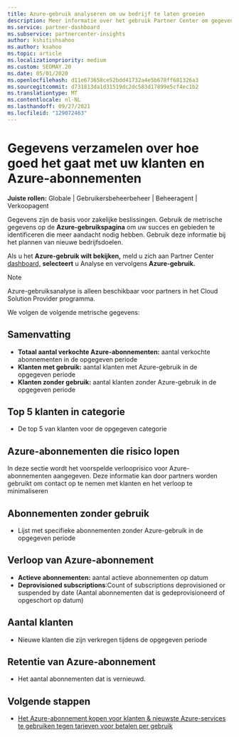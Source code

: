 ```yaml
---
title: Azure-gebruik analyseren om uw bedrijf te laten groeien
description: Meer informatie over het gebruik Partner Center om gegevens op te halen over het gebruik van de Azure-abonnementen van uw klanten. Gegevens omvatten verkochte abonnementen, risico's en in gebruik.
ms.service: partner-dashboard
ms.subservice: partnercenter-insights
author: kshitishsahoo
ms.author: ksahoo
ms.topic: article
ms.localizationpriority: medium
ms.custom: SEOMAY.20
ms.date: 05/01/2020
ms.openlocfilehash: d11e673658ce52bdd41732a4e5b678ff681326a3
ms.sourcegitcommit: d731813da1d31519dc2dc583d17899e5cf4ec1b2
ms.translationtype: MT
ms.contentlocale: nl-NL
ms.lasthandoff: 09/27/2021
ms.locfileid: "129072463"
---
```

# <a name="get-data-about-how-well-your-customers-and-azure-subscriptions-are-doing"></a>Gegevens verzamelen over hoe goed het gaat met uw klanten en Azure-abonnementen



**Juiste rollen:** Globale | Gebruikersbeheerbeheer | Beheeragent | Verkoopagent

Gegevens zijn de basis voor zakelijke beslissingen. Gebruik de metrische gegevens op de **Azure-gebruikspagina** om uw succes en gebieden te identificeren die meer aandacht nodig hebben. Gebruik deze informatie bij het plannen van nieuwe bedrijfsdoelen.

Als u het **Azure-gebruik wilt bekijken,** meld u zich aan Partner Center [dashboard,](https://partner.microsoft.com/dashboard) **selecteert** u Analyse en vervolgens **Azure-gebruik.**

> [!NOTE]
> Azure-gebruiksanalyse is alleen beschikbaar voor partners in het Cloud Solution Provider programma.

We volgen de volgende metrische gegevens:

## <a name="summary"></a>Samenvatting

- **Totaal aantal verkochte Azure-abonnementen:** aantal verkochte abonnementen in de opgegeven periode  
- **Klanten met gebruik:** aantal klanten met Azure-gebruik in de opgegeven periode  
- **Klanten zonder gebruik:** aantal klanten zonder Azure-gebruik in de opgegeven periode  

## <a name="top-5-customers-in-category"></a>Top 5 klanten in categorie

- De top 5 van klanten voor de opgegeven categorie  

## <a name="azure-subscriptions-at-risk"></a>Azure-abonnementen die risico lopen

In deze sectie wordt het voorspelde verlooprisico voor Azure-abonnementen aangegeven. Deze informatie kan door partners worden gebruikt om contact op te nemen met klanten en het verloop te minimaliseren

## <a name="subscriptions-without-usage"></a>Abonnementen zonder gebruik

- Lijst met specifieke abonnementen zonder Azure-gebruik in de opgegeven periode  

## <a name="azure-subscription-churn"></a>Verloop van Azure-abonnement

- **Actieve abonnementen:** aantal actieve abonnementen op datum  
- **Deprovisioned subscriptions**:Count of subscriptions deprovisioned or suspended by date (Aantal abonnementen dat is gedeprovisioneerd of opgeschort op datum)  

## <a name="customer-count"></a>Aantal klanten

- Nieuwe klanten die zijn verkregen tijdens de opgegeven periode  

## <a name="azure-subscription-retention"></a>Retentie van Azure-abonnement

- Het aantal abonnementen dat is vernieuwd.

 ## <a name="next-steps"></a>Volgende stappen

- [Het Azure-abonnement kopen voor klanten & nieuwste Azure-services te gebruiken tegen tarieven voor betalen per gebruik](purchase-azure-plan.md)

